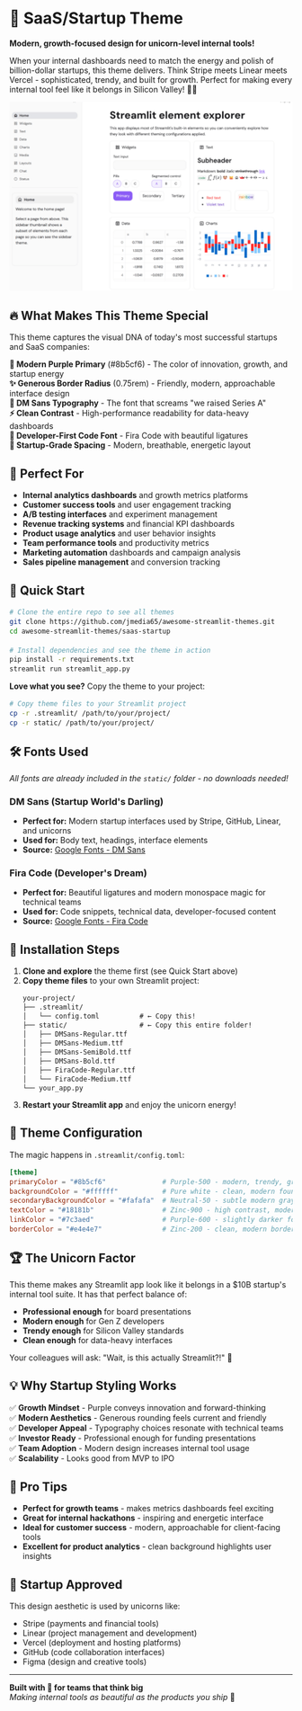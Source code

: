 # 🚀 SaaS/Startup Theme

**Modern, growth-focused design for unicorn-level internal tools!**

When your internal dashboards need to match the energy and polish of billion-dollar startups, this theme delivers. Think Stripe meets Linear meets Vercel - sophisticated, trendy, and built for growth. Perfect for making every internal tool feel like it belongs in Silicon Valley! 💜✨

![SaaS/Startup Theme](saas-startup.png)

## 🔥 What Makes This Theme Special

This theme captures the visual DNA of today's most successful startups and SaaS companies:

**💜 Modern Purple Primary** (#8b5cf6) - The color of innovation, growth, and startup energy  
**✨ Generous Border Radius** (0.75rem) - Friendly, modern, approachable interface design  
**🎯 DM Sans Typography** - The font that screams "we raised Series A"  
**⚡ Clean Contrast** - High-performance readability for data-heavy dashboards  
**🔮 Developer-First Code Font** - Fira Code with beautiful ligatures  
**🌟 Startup-Grade Spacing** - Modern, breathable, energetic layout

## 🎯 Perfect For

- **Internal analytics dashboards** and growth metrics platforms
- **Customer success tools** and user engagement tracking
- **A/B testing interfaces** and experiment management
- **Revenue tracking systems** and financial KPI dashboards
- **Product usage analytics** and user behavior insights
- **Team performance tools** and productivity metrics
- **Marketing automation** dashboards and campaign analysis
- **Sales pipeline management** and conversion tracking

## 🚀 Quick Start

```bash
# Clone the entire repo to see all themes
git clone https://github.com/jmedia65/awesome-streamlit-themes.git
cd awesome-streamlit-themes/saas-startup

# Install dependencies and see the theme in action
pip install -r requirements.txt
streamlit run streamlit_app.py
```

**Love what you see?** Copy the theme to your project:

```bash
# Copy theme files to your Streamlit project
cp -r .streamlit/ /path/to/your/project/
cp -r static/ /path/to/your/project/
```

## 🛠️ Fonts Used

_All fonts are already included in the `static/` folder - no downloads needed!_

### DM Sans (Startup World's Darling)

- **Perfect for:** Modern startup interfaces used by Stripe, GitHub, Linear, and unicorns
- **Used for:** Body text, headings, interface elements
- **Source:** [Google Fonts - DM Sans](https://fonts.google.com/specimen/DM+Sans)

### Fira Code (Developer's Dream)

- **Perfect for:** Beautiful ligatures and modern monospace magic for technical teams
- **Used for:** Code snippets, technical data, developer-focused content
- **Source:** [Google Fonts - Fira Code](https://fonts.google.com/specimen/Fira+Code)

## 📁 Installation Steps

1. **Clone and explore** the theme first (see Quick Start above)
2. **Copy theme files** to your own Streamlit project:
   ```
   your-project/
   ├── .streamlit/
   │   └── config.toml          # ← Copy this!
   ├── static/                  # ← Copy this entire folder!
   │   ├── DMSans-Regular.ttf
   │   ├── DMSans-Medium.ttf
   │   ├── DMSans-SemiBold.ttf
   │   ├── DMSans-Bold.ttf
   │   ├── FiraCode-Regular.ttf
   │   └── FiraCode-Medium.ttf
   └── your_app.py
   ```
3. **Restart your Streamlit app** and enjoy the unicorn energy!

## 🎨 Theme Configuration

The magic happens in `.streamlit/config.toml`:

```toml
[theme]
primaryColor = "#8b5cf6"              # Purple-500 - modern, trendy, growth-focused
backgroundColor = "#ffffff"           # Pure white - clean, modern foundation
secondaryBackgroundColor = "#fafafa"  # Neutral-50 - subtle modern gray
textColor = "#18181b"                 # Zinc-900 - high contrast, modern
linkColor = "#7c3aed"                 # Purple-600 - slightly darker for links
borderColor = "#e4e4e7"               # Zinc-200 - clean, modern borders
```

## 🏆 The Unicorn Factor

This theme makes any Streamlit app look like it belongs in a $10B startup's internal tool suite. It has that perfect balance of:

- **Professional enough** for board presentations
- **Modern enough** for Gen Z developers
- **Trendy enough** for Silicon Valley standards
- **Clean enough** for data-heavy interfaces

Your colleagues will ask: "Wait, is this actually Streamlit?!" 🤯

## 💡 Why Startup Styling Works

✅ **Growth Mindset** - Purple conveys innovation and forward-thinking  
✅ **Modern Aesthetics** - Generous rounding feels current and friendly  
✅ **Developer Appeal** - Typography choices resonate with technical teams  
✅ **Investor Ready** - Professional enough for funding presentations  
✅ **Team Adoption** - Modern design increases internal tool usage  
✅ **Scalability** - Looks good from MVP to IPO

## 🎯 Pro Tips

- **Perfect for growth teams** - makes metrics dashboards feel exciting
- **Great for internal hackathons** - inspiring and energetic interface
- **Ideal for customer success** - modern, approachable for client-facing tools
- **Excellent for product analytics** - clean background highlights user insights

## 🦄 Startup Approved

This design aesthetic is used by unicorns like:

- Stripe (payments and financial tools)
- Linear (project management and development)
- Vercel (deployment and hosting platforms)
- GitHub (code collaboration interfaces)
- Figma (design and creative tools)

---

**Built with 🦄 for teams that think big**  
_Making internal tools as beautiful as the products you ship_ 🚀
